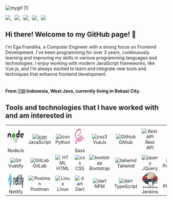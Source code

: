 ![mygif (1)](https://github.com/user-attachments/assets/5e504efb-c99b-4ebb-bc71-9d1ac0438938)
<div align="justify">

<a href="https://www.instagram.com/ega_frandika/">
<img src="https://img.shields.io/badge/Instagram-%23E4405F.svg?style=for-the-badge&logo=Instagram&logoColor=white">
</a>
&nbsp;
<a href="https://www.twitter.com/ega_frandika/">
<img src="https://img.shields.io/badge/Twitter-%231DA1F2.svg?style=for-the-badge&logo=Twitter&logoColor=white">
</a>
&nbsp;
<a href="https://www.linkedin.com/in/egafrandika/">
<img src="https://img.shields.io/badge/Linkedin-%231DA1F2.svg?style=for-the-badge&logo=Linkedin&logoColor=white">
</a>
&nbsp;
<a href="https://gitlab.com/egafrandika">
<img src="https://img.shields.io/badge/gitlab-330F63?style=for-the-badge&logo=gitlab&logoColor=white">
</a>
&nbsp;
<a href="mailto:dikafran7@gmail.com">
<img src="https://img.shields.io/badge/Gmail-D14836?style=for-the-badge&logo=gmail&logoColor=white">
</a>

</div>
<h2>Hi there! Welcome to my GitHub page! 👋</h2>

I'm Ega Frandika, a Computer Engineer with a strong focus on Frontend Development. I've been programming for over 3 years, continuously learning and improving my skills in various programming languages and technologies. I enjoy working with modern JavaScript frameworks, like Vue.js, and I’m always excited to learn and integrate new tools and techniques that enhance frontend development.
<h4 height="96">
    <br>From 🇮🇩 Indonesia, West Java, currently living in Bekasi City.<br>
</h4>

## Tools and technologies that I have worked with and am interested in

<table>
  <tr>
    <td align="center" width="96">
        <img src="https://raw.githubusercontent.com/devicons/devicon/master/icons/nodejs/nodejs-original-wordmark.svg" alt="nodejs" width="65" height="65" />
      <br>NodeJs
    </td>
    <td align="center" width="96">
      <a href="#macropower-tech">
        <img src="https://techstack-generator.vercel.app/js-icon.svg" alt="icon" width="65" height="65" />
      </a>
      <br>JavaScript
    </td>
    <td align="center" width="96">
        <img src="https://techstack-generator.vercel.app/python-icon.svg" alt="icon" width="65" height="65" />
      <br>Python
    </td>
    <td align="center" width="96">
        <img src="https://raw.githubusercontent.com/devicons/devicon/master/icons/sass/sass-original.svg" alt="sass" width="65" height="65" />
      <br>Sass
    </td>
       <td align="center" width="96">
        <img src="https://www.vectorlogo.zone/logos/vuejs/vuejs-icon.svg" alt="css3" width="65" height="65" />
      <br>VueJs
    </td>
       <td align="center" width="96">
        <img src="https://techstack-generator.vercel.app/github-icon.svg" width="65" height="65" alt="GitHub" />
      <br>Github
    </td>
          <td align="center" width="96">
        <img src="https://techstack-generator.vercel.app/restapi-icon.svg" width="65" height="65" alt="Rest API" />
      <br>Rest API
    </td>
          <td align="center" width="96">
        <img src="https://raw.githubusercontent.com/devicons/devicon/master/icons/react/react-original-wordmark.svg" width="65" height="65" alt="Rest API" />
      <br>ReactJs
    </td>
    <td align="center" width="96">
        <img src="https://www.vectorlogo.zone/logos/git-scm/git-scm-icon.svg" alt="git" width="50" height="50" />
      <br>Git
    </td>
  </tr>
  <tr>
    <td align="center" width="96">
        <img src="https://static-00.iconduck.com/assets.00/vuetify-icon-448x512-vjn840p6.png" width="48" height="48" alt="Git" />
      <br>Vuetify
    </td>
    <td align="center"  width="96">
        <img src="https://skillicons.dev/icons?i=gitlab" width="48" height="48" alt="GitLab" />
      <br>GitLab
    </td>
    <td align="center"  width="96">
        <img src="https://skillicons.dev/icons?i=html" width="48" height="48" alt="HTML" />
      <br>HTML
    </td>
    <td align="center" width="96">
        <img src="https://skillicons.dev/icons?i=css" width="48" height="48" alt="css" />
      <br>CSS
    </td>
    <td align="center"  width="96">
        <img src="https://skillicons.dev/icons?i=bootstrap" width="48" height="48" alt="bootstrap" />
      <br>Bootstrap
    </td>
    <td align="center" width="96">
        <img src="https://skillicons.dev/icons?i=tailwind" width="48" height="48" alt="tailwind" />
      <br>Tailwind
    </td>
        <td align="center" width="96">
        <img src="https://skillicons.dev/icons?i=jquery" width="48" height="48" alt="jquery" />
      <br>JQuery
    </td>
        <td align="center" width="96">
        <img src="https://skillicons.dev/icons?i=postgres" width="48" height="48" alt="jquery" />
      <br>PostgreSQL
    </td>
        <td align="center" width="96">
        <img src="https://www.vectorlogo.zone/logos/firebase/firebase-icon.svg" width="48" height="48" alt="ASP.NET Core" />
      <br>Firebase
    </td>
  </tr>
   <tr>
    <td align="center" width="96">
        <img src="https://raw.githubusercontent.com/gilbarbara/logos/main/logos/netlify.svg" width="48" height="48" alt="Redis" />
      <br>Netlify
    </td>
        <td align="center" width="96">
        <img src="https://skillicons.dev/icons?i=postman" width="48" height="48" alt="Postman" />
      <br>Postman
    </td>
            <td align="center" width="96">
        <img src="https://skillicons.dev/icons?i=linux" width="48" height="48" alt="Linux" />
      <br>Linux
    </td>
    <td align="center" width="96">
        <img src="https://skillicons.dev/icons?i=dart" width="48" height="48" alt="dart" />
      <br>Dart
    </td>
    <td align="center" width="96">
        <img src="https://www.vectorlogo.zone/logos/npmjs/npmjs-ar21.svg" width="48" height="48" alt="dart" />
      <br>NPM
    </td>
    <td align="center" width="96">
        <img src="https://www.vectorlogo.zone/logos/typescriptlang/typescriptlang-icon.svg" width="48" height="48" alt="dart" />
      <br>TypeScript
    </td>
    <td align="center" width="96">
        <img src="https://raw.githubusercontent.com/gilbarbara/logos/main/logos/jenkins.svg" width="48" height="48" alt="dart" />
      <br>Jenkins
    </td>
    <td align="center" width="96">
        <img src="https://upload.wikimedia.org/wikipedia/commons/1/11/Wikimedia_Phabricator_logo_inv.svg" width="48" height="48" alt="dart" />
      <br>Phabricator
    </td>
    <td align="center" width="96">
        <img src="https://raw.githubusercontent.com/bestofjs/bestofjs/master/apps/bestofjs-nextjs/public/logos/vscode.svg" width="40" height="40" alt="dart" />
      <br>VScode
    </td>
  </tr>
 <tr>
 </tr>
</table>
<!--
**egafrandika/egafrandika** is a ✨ _special_ ✨ repository because its `README.md` (this file) appears on your GitHub profile.

Here are some ideas to get you started:

- 🔭 I’m currently working on ...
- 🌱 I’m currently learning ...
- 👯 I’m looking to collaborate on ...
- 🤔 I’m looking for help with ...
- 💬 Ask me about ...
- 📫 How to reach me: ...
- 😄 Pronouns: ...
- ⚡ Fun fact: ...
-->
